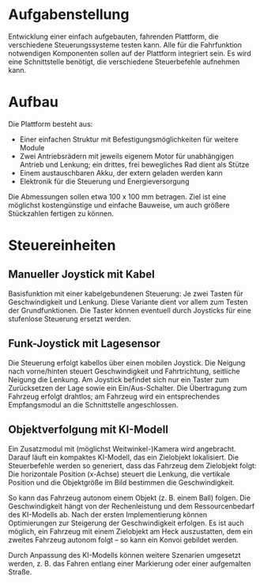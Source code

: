 # Aufgabenstellung

Entwicklung einer einfach aufgebauten, fahrenden Plattform, die verschiedene Steuerungssysteme testen kann. Alle für die Fahrfunktion notwendigen Komponenten sollen auf der Plattform integriert sein. Es wird eine Schnittstelle benötigt, die verschiedene Steuerbefehle aufnehmen kann.

# Aufbau

Die Plattform besteht aus:

- Einer einfachen Struktur mit Befestigungsmöglichkeiten für weitere Module
- Zwei Antriebsrädern mit jeweils eigenem Motor für unabhängigen Antrieb und Lenkung; ein drittes, frei bewegliches Rad dient als Stütze
- Einem austauschbaren Akku, der extern geladen werden kann
- Elektronik für die Steuerung und Energieversorgung

Die Abmessungen sollen etwa 100 x 100 mm betragen. Ziel ist eine möglichst kostengünstige und einfache Bauweise, um auch größere Stückzahlen fertigen zu können.

# Steuereinheiten

## Manueller Joystick mit Kabel
Basisfunktion mit einer kabelgebundenen Steuerung: Je zwei Tasten für Geschwindigkeit und Lenkung. Diese Variante dient vor allem zum Testen der Grundfunktionen. Die Taster können eventuell durch Joysticks für eine stufenlose Steuerung ersetzt werden.

## Funk-Joystick mit Lagesensor
Die Steuerung erfolgt kabellos über einen mobilen Joystick. Die Neigung nach vorne/hinten steuert Geschwindigkeit und Fahrtrichtung, seitliche Neigung die Lenkung. Am Joystick befindet sich nur ein Taster zum Zurücksetzen der Lage sowie ein Ein/Aus-Schalter. Die Übertragung zum Fahrzeug erfolgt drahtlos; am Fahrzeug wird ein entsprechendes Empfangsmodul an die Schnittstelle angeschlossen.

## Objektverfolgung mit KI-Modell
Ein Zusatzmodul mit (möglichst Weitwinkel-)Kamera wird angebracht. Darauf läuft ein kompaktes KI-Modell, das ein Zielobjekt lokalisiert. Die Steuerbefehle werden so generiert, dass das Fahrzeug dem Zielobjekt folgt: Die horizontale Position (x-Achse) steuert die Lenkung, die vertikale Position und die Objektgröße im Bild bestimmen die Geschwindigkeit.

So kann das Fahrzeug autonom einem Objekt (z. B. einem Ball) folgen. Die Geschwindigkeit hängt von der Rechenleistung und dem Ressourcenbedarf des KI-Modells ab. Nach der ersten Implementierung können Optimierungen zur Steigerung der Geschwindigkeit erfolgen. Es ist auch möglich, ein Fahrzeug mit einem Zielobjekt am Heck auszustatten, dem ein zweites Fahrzeug autonom folgt – so kann ein Konvoi gebildet werden.

Durch Anpassung des KI-Modells können weitere Szenarien umgesetzt werden, z. B. das Fahren entlang einer Markierung oder einer aufgemalten Straße.

